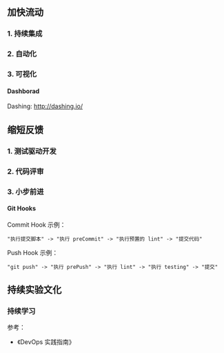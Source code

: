 ## 加快流动

### 1. 持续集成

### 2. 自动化

### 3. 可视化

#### Dashborad

Dashing: http://dashing.io/

## 缩短反馈

### 1. 测试驱动开发

### 2. 代码评审

### 3. 小步前进


#### Git Hooks 

Commit Hook 示例：

```process
"执行提交脚本" -> "执行 preCommit" -> "执行预置的 lint" -> "提交代码"
```

Push Hook 示例：

```process
"git push" -> "执行 prePush" -> "执行 lint" -> "执行 testing" -> "提交"
```

## 持续实验文化

### 持续学习


参考：

 - 《DevOps 实践指南》
